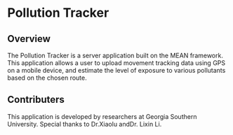 # Pollution Tracker

## Overview

The Pollution Tracker is a server application built on the MEAN framework. This application allows a user to upload movement tracking data using GPS on a mobile device, and estimate the level of exposure to various pollutants based on the chosen route.

## Contributers

This application is developed by researchers at Georgia Southern University. Special thanks to Dr.Xiaolu andDr. Lixin Li.

